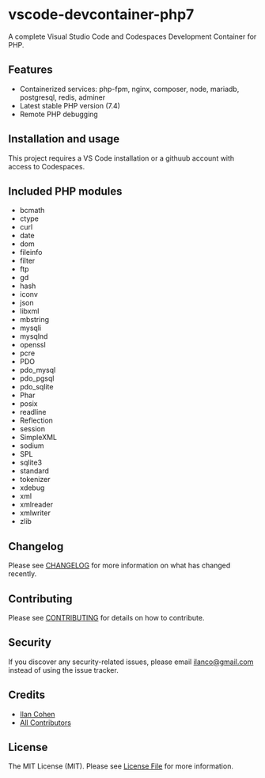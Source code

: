 # vscode-devcontainer-php7

A complete Visual Studio Code and Codespaces Development Container for PHP.

## Features

- Containerized services: php-fpm, nginx, composer, node, mariadb, postgresql, redis, adminer
- Latest stable PHP version (7.4)
- Remote PHP debugging

## Installation and usage

This project requires a VS Code installation or a githuub account with access to Codespaces.

## Included PHP modules

- bcmath
- ctype
- curl
- date
- dom
- fileinfo
- filter
- ftp
- gd
- hash
- iconv
- json
- libxml
- mbstring
- mysqli
- mysqlnd
- openssl
- pcre
- PDO
- pdo_mysql
- pdo_pgsql
- pdo_sqlite
- Phar
- posix
- readline
- Reflection
- session
- SimpleXML
- sodium
- SPL
- sqlite3
- standard
- tokenizer
- xdebug
- xml
- xmlreader
- xmlwriter
- zlib

## Changelog

Please see [CHANGELOG](CHANGELOG.md) for more information on what has changed recently.

## Contributing

Please see [CONTRIBUTING](CONTRIBUTING.md) for details on how to contribute.

## Security

If you discover any security-related issues, please email ilanco@gmail.com instead of using the issue tracker.

## Credits

- [Ilan Cohen](https://github.com/ilanco)
- [All Contributors](../../contributors)

## License

The MIT License (MIT). Please see [License File](LICENSE.md) for more information.
